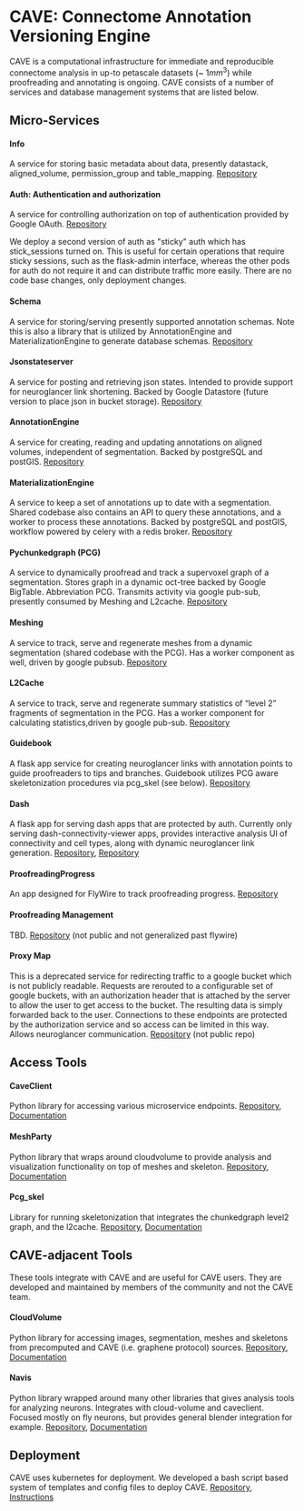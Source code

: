 # CAVE: Connectome Annotation Versioning Engine

CAVE is a computational infrastructure for immediate and reproducible connectome analysis in up-to petascale datasets (\~ $1mm^3$) while proofreading and annotating is ongoing. CAVE consists of a number of services and database management systems that are listed below. 

## Micro-Services

#### Info 
A service for storing basic metadata about data, presently datastack, aligned_volume, permission_group and table_mapping. [Repository](https://github.com/seung-lab/AnnotationFrameworkInfoService)

#### Auth: Authentication and authorization 
A service for controlling authorization on top of authentication provided by Google OAuth. [Repository](https://github.com/seung-lab/middle_auth)

We deploy a second version of auth as "sticky" auth which has stick_sessions turned on. This is useful for certain operations that require sticky sessions, such as the flask-admin interface, whereas the other pods for auth do not require it and can distribute traffic more easily. There are no code base changes, only deployment changes.

#### Schema
A service for storing/serving presently supported annotation schemas.  Note this is also a library that is utilized by AnnotationEngine and MaterializationEngine to generate database schemas. [Repository](https://www.github.com/seung-lab/EMAnnotationschemas)

#### Jsonstateserver
A service for posting and retrieving json states. Intended to provide support for neuroglancer link shortening. Backed by Google Datastore (future version to place json in bucket storage). [Repository](https://github.com/seung-lab/NeuroglancerJsonServer)

#### AnnotationEngine
A service for creating, reading and updating annotations on aligned volumes, independent of segmentation. Backed by postgreSQL and postGIS. [Repository](https://github.com/seung-lab/AnnotationEngine)

#### MaterializationEngine
A service to keep a set of annotations up to date with a segmentation. Shared codebase also contains an API to query these annotations, and a worker to process these annotations.  Backed by postgreSQL and postGIS, workflow powered by celery with a redis broker. [Repository](https://github.com/seung-lab/MaterializationEngine)

#### Pychunkedgraph (PCG)
A service to dynamically proofread and track a supervoxel graph of a segmentation.  Stores graph in a dynamic oct-tree backed by Google BigTable. Abbreviation PCG. Transmits activity via google pub-sub, presently consumed by Meshing and L2cache. [Repository](https://github.com/seung-lab/PyChunkedGraph)

#### Meshing
A service to track, serve and regenerate meshes from a dynamic segmentation (shared codebase with the PCG).  Has a worker component as well, driven by google pubsub. [Repository](https://github.com/seung-lab/PyChunkedGraph)

#### L2Cache
A service to track, serve and regenerate summary statistics of “level 2” fragments of segmentation in the PCG. Has a worker component for calculating statistics,driven by google pub-sub. [Repository](https://github.com/seung-lab/PCGL2Cache)

#### Guidebook
A flask app service for creating neuroglancer links with annotation points to guide proofreaders to tips and branches. Guidebook utilizes PCG aware skeletonization procedures via pcg_skel (see below). [Repository](https://github.com/AllenInstitute/guidebook)

#### Dash
A flask app for serving dash apps that are protected by auth. Currently only serving dash-connectivity-viewer apps, provides interactive analysis UI of connectivity and cell types, along with dynamic neuroglancer link generation. [Repository](https://github.com/fcollman/dash_on_flask), [Repository](https://github.com/ceesem/dash-connectivity-viewer)

#### ProofreadingProgress
An app designed for FlyWire to track proofreading progress. [Repository](https://github.com/seung-lab/ProofreadingProgress)

#### Proofreading Management
TBD. [Repository](https://github.com/seung-lab/ProofreadingManagement) (not public and not generalized past flywire)

#### Proxy Map
This is a deprecated service for redirecting traffic to a google bucket which is not publicly readable. Requests are rerouted to a configurable set of google buckets, with an authorization header that is attached by the server to allow the user to get access to the bucket. The resulting data is simply forwarded back to the user. Connections to these endpoints are protected by the authorization service and so access can be limited in this way. Allows neuroglancer communication. [Repository](https://github.com/seung-lab/middle_auth_proxy) (not public repo)

## Access Tools

#### CaveClient
Python library for accessing various microservice endpoints. [Repository](https://github.com/seung-lab/CAVEclient), [Documentation](https://caveclient.readthedocs.io/)

#### MeshParty
Python library that wraps around cloudvolume to provide analysis and visualization functionality on top of meshes and skeleton. [Repository](https://github.com/sdorkenw/MeshParty), [Documentation](https://meshparty.readthedocs.io/)

#### Pcg_skel
Library for running skeletonization that integrates the chunkedgraph level2 graph, and the l2cache. [Repository](https://github.com/AllenInstitute/pcg_skel), [Documentation](https://github.com/AllenInstitute/pcg_skel/blob/master/README.md)


## CAVE-adjacent Tools

These tools integrate with CAVE and are useful for CAVE users. They are developed and maintained by members of the community and not the CAVE team.

#### CloudVolume
Python library for accessing images, segmentation, meshes and skeletons from precomputed and CAVE (i.e. graphene protocol) sources. [Repository](https://github.com/seung-lab/cloud-volume), [Documentation](https://github.com/seung-lab/cloud-volume/blob/master/README.md)

#### Navis
Python library wrapped around many other libraries that gives analysis tools for analyzing neurons. Integrates with cloud-volume and caveclient. Focused mostly on fly neurons, but provides general blender integration for example. [Repository](https://github.com/navis-org/navis), [Documentation](https://navis.readthedocs.io/en/latest/index.html)

## Deployment

CAVE uses kubernetes for deployment. We developed a bash script based system of templates and config files to deploy CAVE. [Repository](https://github.com/seung-lab/CAVEdeployment), [Instructions](https://docs.google.com/document/d/1C110QZEWdE4NnAIR7HLStKhff3d4Ha60VJ_W09akj3c/edit?usp=sharing)
